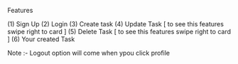 Features

(1) Sign Up
(2) Login 
(3) Create task
(4) Update Task [ to see this features swipe right to card ]
(5) Delete Task [ to see this features swipe right to card ]
(6) Your created Task


Note :- Logout option will come when ypou click profile
